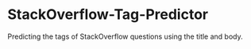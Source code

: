 # StackOverflow-Tag-Predictor
Predicting the tags of StackOverflow questions using the title and body.
